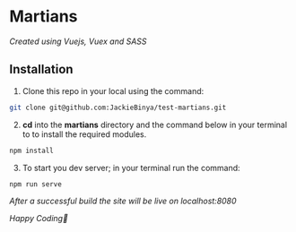 # Martians 

_Created using Vuejs, Vuex and SASS_

## Installation

1. Clone this repo in your local using the command:
```sh
git clone git@github.com:JackieBinya/test-martians.git
```

2. **cd** into the __martians__ directory and the command below in your terminal to to install the required modules.
```sh
npm install
```

3. To start you dev server; in your terminal run the command:
```sh
npm run serve
```
_After a successful build the site will be live on localhost:8080_

_Happy Coding🍒_